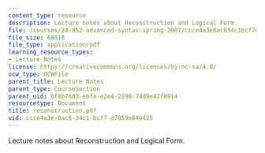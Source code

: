 ```yaml
---
content_type: resource
description: Lecture notes about Reconstruction and Logical Form.
file: /courses/24-952-advanced-syntax-spring-2007/ccce4a3e0ac634c1bcf7d7859e84e425_reconstruction.pdf
file_size: 68818
file_type: application/pdf
learning_resource_types:
- Lecture Notes
license: https://creativecommons.org/licenses/by-nc-sa/4.0/
ocw_type: OCWFile
parent_title: Lecture Notes
parent_type: CourseSection
parent_uid: 6f8b7683-e6fa-e2e4-2190-74d9e42f0914
resourcetype: Document
title: reconstruction.pdf
uid: ccce4a3e-0ac6-34c1-bcf7-d7859e84e425
---
```

Lecture notes about Reconstruction and Logical Form.